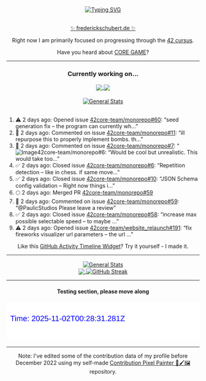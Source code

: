 <div align="center">
	<a href="https://git.io/typing-svg"><img src="https://readme-typing-svg.demolab.com?font=Fira+Code&size=30&pause=1000&color=70A5FD&background=1A1B27&center=true&vCenter=true&repeat=false&random=false&width=550&lines=%F0%9F%91%8B+Hello+World!+I'm+Freddy!+%F0%9F%96%96" alt="Typing SVG" /></a>
</div>
<br>
<div align="center">
	<p></p><a href="https://frederickschubert.de">✨ frederickschubert.de ✨</a></p>
	<p>Right now I am primarily focused on progressing through the <a href="https://github.com/FreddyMSchubert/42_cursus">42 cursus</a>.</p>
	<p>Have you heard about <a href="https://coregame.de/">CORE GAME</a>?</p>
</div>

<hr>

<div align="center">

### Currently working on...

<!-- [![current_repo](https://github-readme-stats.vercel.app/api/pin/?username=FreddyMSchubert&repo=Crafty_Concoctions&theme=tokyonight)](https://github.com/FreddyMSchubert/Crafty_Concoctions) -->

<div align="center">
	<a href="https://github.com/Reptudn/42_transcendence" target="_blank">
		<img align="center" src="https://github-readme-stats.vercel.app/api/pin/?username=Reptudn&repo=42_transcendence&theme=tokyonight" />
	</a>
	<a href="https://github.com/42core-team/monorepo" target="_blank">
		<img align="center" src="https://github-readme-stats.vercel.app/api/pin/?username=42core-team&repo=monorepo&theme=tokyonight" />
	</a>
</div>

<br>

<div align="center">
	<a href="https://github.com/FreddyMSchubert/42_cursus" target="_blank">
		<img align="center" src="https://github-readme-stats.vercel.app/api/pin/?username=FreddyMSchubert&repo=42_cursus&theme=tokyonight" alt="General Stats" />
	</a>
</div>

<br>

<div align="left">
<ol>
<!-- ACTIVITY:START -->
<li>⚠️ 2 days ago: Opened issue <a href="https://github.com/42core-team/monorepo/issues/60">42core-team/monorepo#60</a>: “seed generation fix – the program can currently wh…”</li>
<li>💬 2 days ago: Commented on issue <a href="https://github.com/42core-team/monorepo/issues/11#issuecomment-3239523060">42core-team/monorepo#11</a>: “ill repurpose this to properly implement bombs. th…”</li>
<li>💬 2 days ago: Commented on issue <a href="https://github.com/42core-team/monorepo/issues/7#issuecomment-3239521597">42core-team/monorepo#7</a>: “<img width="1452" height="292" alt="Image" src="ht…”</li>
<li>💬 2 days ago: Commented on issue <a href="https://github.com/42core-team/monorepo/issues/6#issuecomment-3239519897">42core-team/monorepo#6</a>: “Would be cool but unrealistic. This would take too…”</li>
<li>✅ 2 days ago: Closed issue <a href="https://github.com/42core-team/monorepo/issues/6">42core-team/monorepo#6</a>: “Repetition detection – like in chess. if same move…”</li>
<li>✅ 2 days ago: Closed issue <a href="https://github.com/42core-team/monorepo/issues/10">42core-team/monorepo#10</a>: “JSON Schema config validation – Right now things i…”</li>
<li>🌕 2 days ago: Merged PR <a href="https://github.com/42core-team/monorepo/pull/59">42core-team/monorepo#59</a></li>
<li>💬 2 days ago: Commented on issue <a href="https://github.com/42core-team/monorepo/pull/59#issuecomment-3239348907">42core-team/monorepo#59</a>: “@PaulicStudios Please leave a review”</li>
<li>✅ 2 days ago: Closed issue <a href="https://github.com/42core-team/monorepo/issues/58">42core-team/monorepo#58</a>: “increase max possible selectable speed – to maybe …”</li>
<li>⚠️ 2 days ago: Opened issue <a href="https://github.com/42core-team/website_relaunch/issues/191">42core-team/website_relaunch#191</a>: “fix fireworks visualizer url parameters – the url …”</li>
<!-- ACTIVITY:END -->
</ol>
</div>

Like this [GitHub Activity Timeline Widget](https://github.com/FreddyMSchubert/github-activity-timeline)? Try it yourself - I made it.

<hr>

<div align="center">
	<a href="https://github.com/anuraghazra/github-readme-stats" target="_blank">
		<img height=200 align="center" src="https://github-readme-stats.vercel.app/api?username=FreddyMSchubert&show_icons=true&theme=tokyonight&card_width=650" alt="General Stats" />
	</a>
</div>

<div align="center">
	<a href="https://github.com/anuraghazra/github-readme-stats" target="_blank">
		<img height=200 align="center" src="https://github-readme-stats.vercel.app/api/top-langs/?username=FreddyMSchubert&layout=donut&theme=tokyonight&card_width=320">
	</a>
	<a href="https://github.com/DenverCoder1/github-readme-streak-stats" target="_blank">
		<img height=200 align="center" src="https://streak-stats.demolab.com?user=FreddyMSchubert&theme=tokyonight&date_format=j%20M%5B%20Y%5D&card_width=320&card_height=200&hide_total_contributions=true" alt="GitHub Streak" />
	</a>
</div>

<hr>

#### Testing section, please move along

![GitHub Defenders SVG](https://github.com/FreddyMSchubert/FreddyMSchubert/blob/github_defenders_output/output.svg)

<hr>

Note: I've edited some of the contribution data of my profile before December 2022 using my self-made [Contribution Pixel Painter 🎨🖌️🖼️](https://github.com/FreddyMSchubert/contribution-pixel-painter) repository.
